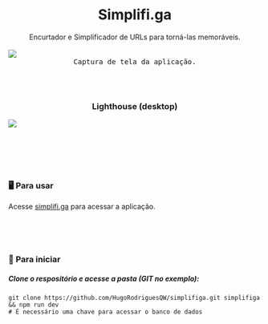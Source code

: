 <div align="center">
  <center><h1>Simplifi.ga</h1></center>
</div>

<div align="center">
  <center>Encurtador e Simplificador de URLs para torná-las memoráveis.</center>
</div>

<br>

<kbd align="center">
<img src="https://user-images.githubusercontent.com/71078903/138095318-7af06f73-f227-413e-a563-1a7b5bb815d0.png">
 <center>Captura de tela da aplicação.</center>
</kbd>

<br><br>

<div align="center">
  <center><h3>Lighthouse (desktop)</h3></center>
</div>

<kbd>
<img src="https://user-images.githubusercontent.com/71078903/138092973-1d5560fc-9da6-487b-91f2-46ea8299d0c6.png">
</kbd>
 
<br><br><br><br>

<h3>🖥️ Para usar</h3>

 Acesse [simplifi.ga](https://simplifi.ga/) para acessar a aplicação.

<br><br><br>

<h3>🚀 Para iniciar</h3>

##### Clone o respositório e acesse a pasta (GIT no exemplo):
 ```shell 
 git clone https://github.com/HugoRodriguesQW/simplifiga.git simplifiga && npm run dev
 # É necessário uma chave para acessar o banco de dados

 ```
